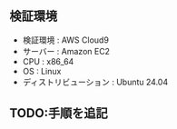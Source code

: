 
## 検証環境

- 検証環境 : AWS Cloud9
- サーバー : Amazon EC2
- CPU : x86_64
- OS : Linux
- ディストリビューション : Ubuntu 24.04

## TODO:手順を追記


